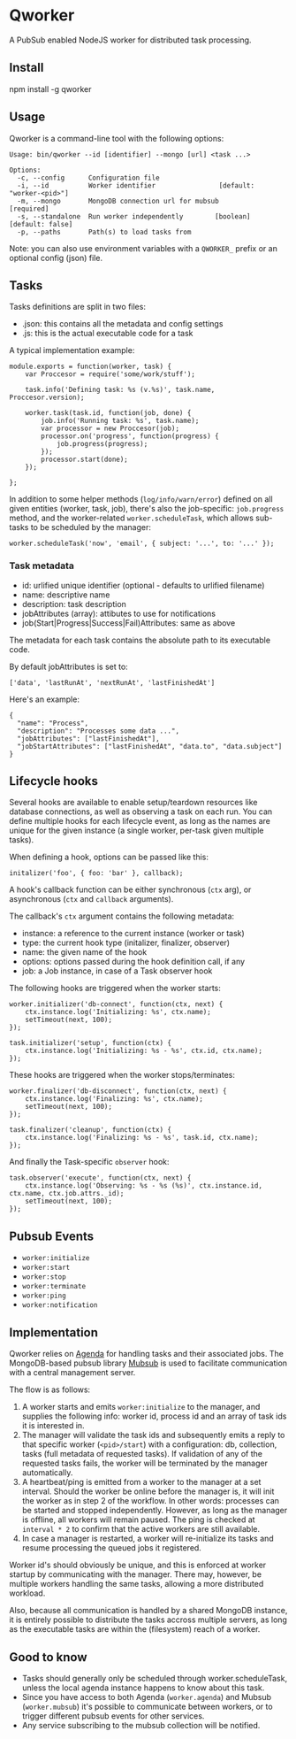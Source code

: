# Qworker

A PubSub enabled NodeJS worker for distributed task processing.

## Install

npm install -g qworker

## Usage

Qworker is a command-line tool with the following options:

```
Usage: bin/qworker --id [identifier] --mongo [url] <task ...>

Options:
  -c, --config      Configuration file
  -i, --id          Worker identifier                [default: "worker-<pid>"]
  -m, --mongo       MongoDB connection url for mubsub               [required]
  -s, --standalone  Run worker independently        [boolean] [default: false]
  -p, --paths       Path(s) to load tasks from
```

Note: you can also use environment variables with a `QWORKER_` prefix or an
optional config (json) file.

## Tasks

Tasks definitions are split in two files:

- <task-name>.json: this contains all the metadata and config settings
- <task-name>.js: this is the actual executable code for a task

A typical implementation example:

```
module.exports = function(worker, task) {
    var Proccesor = require('some/work/stuff');
    
    task.info('Defining task: %s (v.%s)', task.name, Proccesor.version);
    
    worker.task(task.id, function(job, done) {
        job.info('Running task: %s', task.name);
        var processor = new Proccesor(job);
        processor.on('progress', function(progress) {
            job.progress(progress);
        });
        processor.start(done);
    });
    
};
```

In addition to some helper methods (`log/info/warn/error`) defined on
all given entities (worker, task, job), there's also the job-specific:
`job.progress` method, and the worker-related `worker.scheduleTask`, which
allows sub-tasks to be scheduled by the manager:

```
worker.scheduleTask('now', 'email', { subject: '...', to: '...' });
```

### Task metadata

- id: urlified unique identifier (optional - defaults to urlified filename)
- name: descriptive name
- description: task description
- jobAttributes (array): attibutes to use for notifications
- job(Start|Progress|Success|Fail)Attributes: same as above

The metadata for each task contains the absolute path to its executable code.

By default jobAttributes is set to: 

`['data', 'lastRunAt', 'nextRunAt', 'lastFinishedAt']`

Here's an example:

```
{
  "name": "Process",
  "description": "Processes some data ...",
  "jobAttributes": ["lastFinishedAt"],
  "jobStartAttributes": ["lastFinishedAt", "data.to", "data.subject"]
}
```

## Lifecycle hooks

Several hooks are available to enable setup/teardown resources like database connections, as well as observing a task on each run. You can define multiple
hooks for each lifecycle event, as long as the names are unique for the given
instance (a single worker, per-task given multiple tasks).

When defining a hook, options can be passed like this:

```
initalizer('foo', { foo: 'bar' }, callback);
```

A hook's callback function can be either synchronous (`ctx` arg), or
asynchronous (`ctx` and `callback` arguments).

The callback's `ctx` argument contains the following metadata:

- instance: a reference to the current instance (worker or task)
- type: the current hook type (initalizer, finalizer, observer)
- name: the given name of the hook
- options: options passed during the hook definition call, if any
- job: a Job instance, in case of a Task observer hook

The following hooks are triggered when the worker starts:

```
worker.initializer('db-connect', function(ctx, next) {
    ctx.instance.log('Initializing: %s', ctx.name);
    setTimeout(next, 100);
});

task.initializer('setup', function(ctx) {
    ctx.instance.log('Initializing: %s - %s', ctx.id, ctx.name);
});

```

These hooks are triggered when the worker stops/terminates:

```
worker.finalizer('db-disconnect', function(ctx, next) {
    ctx.instance.log('Finalizing: %s', ctx.name);
    setTimeout(next, 100);
});

task.finalizer('cleanup', function(ctx) {
    ctx.instance.log('Finalizing: %s - %s', task.id, ctx.name);
});
```

And finally the Task-specific `observer` hook:

```
task.observer('execute', function(ctx, next) {
    ctx.instance.log('Observing: %s - %s (%s)', ctx.instance.id, ctx.name, ctx.job.attrs._id);
    setTimeout(next, 100);
});
```

## Pubsub Events

- `worker:initialize`
- `worker:start`
- `worker:stop`
- `worker:terminate`
- `worker:ping`
- `worker:notification`

## Implementation

Qworker relies on [Agenda](https://github.com/rschmukler/agenda/) for handling 
tasks and their associated jobs. The MongoDB-based pubsub library
[Mubsub](https://github.com/scttnlsn/mubsub/) is used to facilitate
communication with a central management server.

The flow is as follows:

1. A worker starts and emits `worker:initialize` to the manager,
   and supplies the following info: worker id, process id and an array
   of task ids it is interested in.
2. The manager will validate the task ids and subsequently emits a reply to
   that specific worker (`<pid>/start`) with a configuration:
   db, collection, tasks (full metadata of requested tasks).
   If validation of any of the requested tasks fails, the worker will be 
   terminated by the manager automatically.
3. A heartbeat/ping is emitted from a worker to the manager at a set interval.
   Should the worker be online before the manager is, it will init the worker
   as in step 2 of the workflow. In other words: processes can be started and
   stopped independently. However, as long as the manager is offline, all
   workers will remain paused. The ping is checked at `interval * 2` to
   confirm that the active workers are still available.
4. In case a manager is restarted, a worker will re-initialize its tasks
   and resume processing the queued jobs it registered.

Worker id's should obviously be unique, and this is enforced at worker startup
by communicating with the manager. There may, however, be multiple workers 
handling the same tasks, allowing a more distributed workload.

Also, because all communication is handled by a shared MongoDB instance, it is
entirely possible to distribute the tasks accross multiple servers, as long
as the executable tasks are within the (filesystem) reach of a worker.

## Good to know

- Tasks should generally only be scheduled through worker.scheduleTask,
  unless the local agenda instance happens to know about this task.
- Since you have access to both Agenda (`worker.agenda`) and Mubsub
  (`worker.mubsub`) it's possible to communicate between workers, or
  to trigger different pubsub events for other services.
- Any service subscribing to the mubsub collection will be notified.  